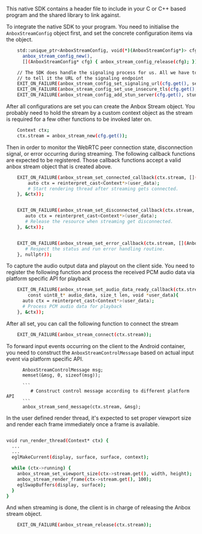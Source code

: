 This native SDK contains a header file to include in your C or C++ based program and the shared library to link against.

To integrate the native SDK to your program. You need to initialise the `AnboxStreamConfig` object first, and set the concrete configuration items via the object.

```bash
    std::unique_ptr<AnboxStreamConfig, void(*)(AnboxStreamConfig*)> cfg(
      anbox_stream_config_new(),
      [](AnboxStreamConfig* cfg) { anbox_stream_config_release(cfg); });

    // The SDK does handle the signaling process for us. All we have to do is
    // to tell it the URL of the signaling endpoint
    EXIT_ON_FAILURE(anbox_stream_config_set_signaling_url(cfg.get(), session_url));
    EXIT_ON_FAILURE(anbox_stream_config_set_use_insecure_tls(cfg.get(), use_insecure_tls));
    EXIT_ON_FAILURE(anbox_stream_config_add_stun_server(cfg.get(), stun_server_urls, size_of_urls, username, password));
```


After all configurations are set you can create the Anbox Stream object. You probably need to hold the stream by a custom context object as the stream is required for a few other functions to be invoked later on.

```bash
    Context ctx;
    ctx.stream = anbox_stream_new(cfg.get());
```

Then in order to monitor the WebRTC peer connection state, disconnection signal, or error occurring during streaming. The following callback functions are expected to be registered. Those callback functions accept a valid anbox stream object that is created above.


```bash
    EXIT_ON_FAILURE(anbox_stream_set_connected_callback(ctx.stream, [](void* user_data) {
        auto ctx = reinterpret_cast<Context*>(user_data);
        # Start rendering thread after streaming gets connected.
    }, &ctx));


    EXIT_ON_FAILURE(anbox_stream_set_disconnected_callback(ctx.stream, [](void* user_data) {
       auto ctx = reinterpret_cast<Context*>(user_data);
       # Release the resource when streaming get disconnected.
    }, &ctx));


    EXIT_ON_FAILURE(anbox_stream_set_error_callback(ctx.stream, [](AnboxStatus status, void* user_data) {
       # Respect the status and run error handling routine.
    }, nullptr));
```

To capture the audio output data and playout on the client side. You need to register the following function and process the received PCM audio data via platform specific API for playback

```bash
    EXIT_ON_FAILURE(anbox_stream_set_audio_data_ready_callback(ctx.stream, [](
        const uint8_t* audio_data, size_t len, void *user_data){
      auto ctx = reinterpret_cast<Context*>(user_data);
      # Process PCM audio data for playback
    }, &ctx));

```

After all set, you can call the following function to connect the stream

```bash
    EXIT_ON_FAILURE(anbox_stream_connect(ctx.stream));
```

To forward input events occurring on the client to the Android container, you need to construct the `AnboxStreamControlMessage` based on actual input event via platform specific API.

```
      AnboxStreamControlMessage msg;
      memset(&msg, 0, sizeof(msg));

      ```
         # Construct control message according to different platform API
      ```
      anbox_stream_send_message(ctx.stream, &msg);
```

In the user defined render thread, it's expected to set proper viewport size and render each frame immediately once a frame is available.
```bash

void run_render_thread(Context* ctx) {
  ...
  ...
  eglMakeCurrent(display, surface, surface, context);

  while (ctx->running) {
    anbox_stream_set_viewport_size(ctx->stream.get(), width, height);
    anbox_stream_render_frame(ctx->stream.get(), 100);
    eglSwapBuffers(display, surface);
  }
}
```

And when streaming is done, the client is in charge of releasing the Anbox stream object.

```bash
    EXIT_ON_FAILURE(anbox_stream_release(ctx.stream));
```
